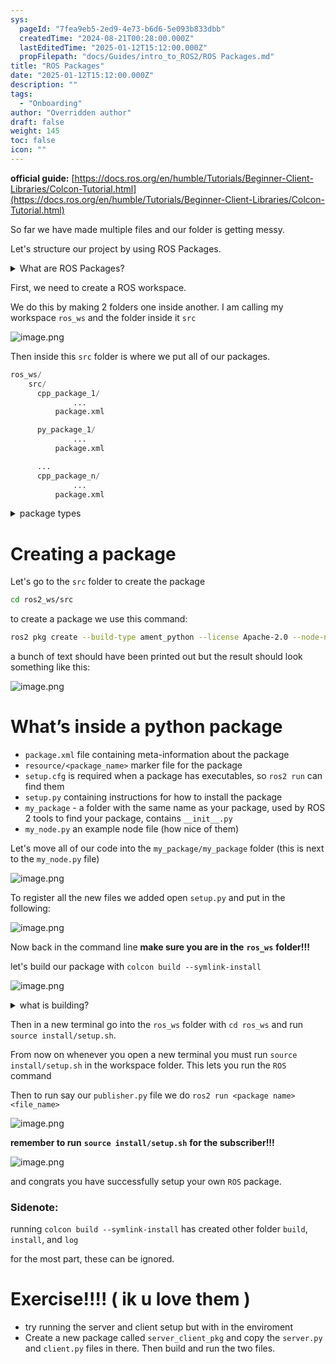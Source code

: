 ```yaml
---
sys:
  pageId: "7fea9eb5-2ed9-4e73-b6d6-5e093b833dbb"
  createdTime: "2024-08-21T00:28:00.000Z"
  lastEditedTime: "2025-01-12T15:12:00.000Z"
  propFilepath: "docs/Guides/intro_to_ROS2/ROS Packages.md"
title: "ROS Packages"
date: "2025-01-12T15:12:00.000Z"
description: ""
tags:
  - "Onboarding"
author: "Overridden author"
draft: false
weight: 145
toc: false
icon: ""
---
```


**official guide:** [https://docs.ros.org/en/humble/Tutorials/Beginner-Client-Libraries/Colcon-Tutorial.html](https://docs.ros.org/en/humble/Tutorials/Beginner-Client-Libraries/Colcon-Tutorial.html)

So far we have made multiple files and our folder is getting messy.

Let's structure our project by using ROS Packages.

<details>

<summary>What are ROS Packages?</summary>

ROS Packages are, as the name implies, packages of code that are highly sharable between ROS developers.

They consist of a folder, `package.xml` file, and source code

```python
      cpp_package_1/
		      ... imagine much code files here ..
          package.xml
```

</details>

First, we need to create a ROS workspace.

We do this by making 2 folders one inside another. I am calling my workspace `ros_ws` and the folder inside it `src`

![image.png](https://prod-files-secure.s3.us-west-2.amazonaws.com/d518164a-d88e-44d1-a4ee-3adb3bd8bce0/70706947-fd18-4537-a67b-e12946812d31/image.png?X-Amz-Algorithm=AWS4-HMAC-SHA256&X-Amz-Content-Sha256=UNSIGNED-PAYLOAD&X-Amz-Credential=ASIAZI2LB466XVUAZP4B%2F20250203%2Fus-west-2%2Fs3%2Faws4_request&X-Amz-Date=20250203T181029Z&X-Amz-Expires=3600&X-Amz-Security-Token=IQoJb3JpZ2luX2VjEAIaCXVzLXdlc3QtMiJHMEUCIQCeLIE6WHNTf3Zqz8Ry6ZClMPu7qb7L0%2B2FbJ18cQ2r5gIgUXdhmMfewsBLsmEdcYNxue7HWx0Q46wUzEIyq9lqm%2FIq%2FwMIGxAAGgw2Mzc0MjMxODM4MDUiDN7dyW7PQ%2Bgkm4wQ2CrcA5Rf57ujFZVKrLCbDQKoPDzhn05SGoNjE0SScOTbHmdKFhq%2B9U02UUK%2B%2Bm9YNK4WW0jT6ZWfzmkdkKlRJO0G7rofdRtI%2B3%2Fr%2BoCuGewvLOn1oNDCVdlN531Ka19dhuuSCGtWEzQBNX4mnwPTjLXNdBgiVpvIATDuDMLna2Pq%2FZUEyz9LICOd%2FHcvge3gFXyIr0d0c8SeJVstx%2Fc8S4Jfos5E9QeltisWEmioyVsQUKHTdQBfbPSQ7xTvV753p3lvdjbVLWtZo1kywTMPyKZAW1bA%2FVH0BNNR4oAnvUQ869HNJXrlBXCmJUVBRBirGhjYlnkEBFgihQw%2FaJqdIxsLd55ovmoG13RrRcFU95iwQkYndCcw3cg%2B7bgyXBEdNPwHcOy8gm4xxQP9IXUviRnx7ye%2ByA1TAYXiz34JBu7Crpp%2Fzjg5u2QiL7SAsxzncFJMSF%2FOR4Be6ycXjdzporaq%2F2hJUpB7jzXAIEt9B5vJTfkh9cPIKK4E8Fb5fHz7%2FYqU2%2B6sQyKe6t%2FRnsRFdc7MI9GHsbTOKtGqxElUC0i6cRz8LHpR2EJofkGJs4ZCtfo4WdzIPQN2v9%2BOrt0Elp%2FfnTiof5q3yCPcpLURDFhrIe8WZ3kcOQirP1QfvQJZMMmEhL0GOqUBcTVqrmLPNqp9Dt6k3q3yHpVCTBPC%2BXV8oYIAnX4%2FR2fp4fYbKQ65aFrBUUieUA7FDtOZmAOzCft%2By2WKpMNCHaQkhTt9Ejh%2FpEKKrFj09DSDiXQQGzfHIu%2FRy1BfW5drX2iNOFhZYeEWn%2BKEtdxiZPyO52VqBu%2F4bxlHviog0exQgO%2BNbeJSrl%2FErJgZ0PWDEWwouKLH54BPOHHS8jdK2zln%2FoD%2F&X-Amz-Signature=8d9ed8184f522935f6e11fa45e12a8f0cdf165afe94a4479076ba32cb63ff0fe&X-Amz-SignedHeaders=host&x-id=GetObject)

Then inside this `src` folder is where we put all of our packages.

```python
ros_ws/
    src/
      cpp_package_1/
		      ...
          package.xml

      py_package_1/
		      ...
          package.xml

      ...
      cpp_package_n/
		      ...
          package.xml

```

<details>

<summary>package types</summary>

packages can be either `C++` or python.

the intern file structure is different for each but for this guide we will stick to creating python packages

</details>

# Creating a package

Let's go to the `src` folder to create the package

```bash
cd ros2_ws/src
```

to create a package we use this command:

```bash
ros2 pkg create --build-type ament_python --license Apache-2.0 --node-name my_node my_package
```

a bunch of text should have been printed out but the result should look something like this:

![image.png](https://prod-files-secure.s3.us-west-2.amazonaws.com/d518164a-d88e-44d1-a4ee-3adb3bd8bce0/e6cf1e3f-8512-4a3e-b131-079f800bf3e8/image.png?X-Amz-Algorithm=AWS4-HMAC-SHA256&X-Amz-Content-Sha256=UNSIGNED-PAYLOAD&X-Amz-Credential=ASIAZI2LB466XVUAZP4B%2F20250203%2Fus-west-2%2Fs3%2Faws4_request&X-Amz-Date=20250203T181029Z&X-Amz-Expires=3600&X-Amz-Security-Token=IQoJb3JpZ2luX2VjEAIaCXVzLXdlc3QtMiJHMEUCIQCeLIE6WHNTf3Zqz8Ry6ZClMPu7qb7L0%2B2FbJ18cQ2r5gIgUXdhmMfewsBLsmEdcYNxue7HWx0Q46wUzEIyq9lqm%2FIq%2FwMIGxAAGgw2Mzc0MjMxODM4MDUiDN7dyW7PQ%2Bgkm4wQ2CrcA5Rf57ujFZVKrLCbDQKoPDzhn05SGoNjE0SScOTbHmdKFhq%2B9U02UUK%2B%2Bm9YNK4WW0jT6ZWfzmkdkKlRJO0G7rofdRtI%2B3%2Fr%2BoCuGewvLOn1oNDCVdlN531Ka19dhuuSCGtWEzQBNX4mnwPTjLXNdBgiVpvIATDuDMLna2Pq%2FZUEyz9LICOd%2FHcvge3gFXyIr0d0c8SeJVstx%2Fc8S4Jfos5E9QeltisWEmioyVsQUKHTdQBfbPSQ7xTvV753p3lvdjbVLWtZo1kywTMPyKZAW1bA%2FVH0BNNR4oAnvUQ869HNJXrlBXCmJUVBRBirGhjYlnkEBFgihQw%2FaJqdIxsLd55ovmoG13RrRcFU95iwQkYndCcw3cg%2B7bgyXBEdNPwHcOy8gm4xxQP9IXUviRnx7ye%2ByA1TAYXiz34JBu7Crpp%2Fzjg5u2QiL7SAsxzncFJMSF%2FOR4Be6ycXjdzporaq%2F2hJUpB7jzXAIEt9B5vJTfkh9cPIKK4E8Fb5fHz7%2FYqU2%2B6sQyKe6t%2FRnsRFdc7MI9GHsbTOKtGqxElUC0i6cRz8LHpR2EJofkGJs4ZCtfo4WdzIPQN2v9%2BOrt0Elp%2FfnTiof5q3yCPcpLURDFhrIe8WZ3kcOQirP1QfvQJZMMmEhL0GOqUBcTVqrmLPNqp9Dt6k3q3yHpVCTBPC%2BXV8oYIAnX4%2FR2fp4fYbKQ65aFrBUUieUA7FDtOZmAOzCft%2By2WKpMNCHaQkhTt9Ejh%2FpEKKrFj09DSDiXQQGzfHIu%2FRy1BfW5drX2iNOFhZYeEWn%2BKEtdxiZPyO52VqBu%2F4bxlHviog0exQgO%2BNbeJSrl%2FErJgZ0PWDEWwouKLH54BPOHHS8jdK2zln%2FoD%2F&X-Amz-Signature=f7174c265c9694c729230955091fe1c25473878167a19f0160bc6e1067a96f67&X-Amz-SignedHeaders=host&x-id=GetObject)

# What’s inside a python package

- `package.xml` file containing meta-information about the package
- `resource/<package_name>` marker file for the package
- `setup.cfg` is required when a package has executables, so `ros2 run` can find them
- `setup.py` containing instructions for how to install the package
- `my_package` - a folder with the same name as your package, used by ROS 2 tools to find your package, contains `__init__.py`
- `my_node.py` an example node file (how nice of them)

Let's move all of our code into the `my_package/my_package` folder (this is next to the `my_node.py` file)

![image.png](https://prod-files-secure.s3.us-west-2.amazonaws.com/d518164a-d88e-44d1-a4ee-3adb3bd8bce0/9ce58f11-0da9-4d3e-b86d-506a9685d378/image.png?X-Amz-Algorithm=AWS4-HMAC-SHA256&X-Amz-Content-Sha256=UNSIGNED-PAYLOAD&X-Amz-Credential=ASIAZI2LB466XVUAZP4B%2F20250203%2Fus-west-2%2Fs3%2Faws4_request&X-Amz-Date=20250203T181029Z&X-Amz-Expires=3600&X-Amz-Security-Token=IQoJb3JpZ2luX2VjEAIaCXVzLXdlc3QtMiJHMEUCIQCeLIE6WHNTf3Zqz8Ry6ZClMPu7qb7L0%2B2FbJ18cQ2r5gIgUXdhmMfewsBLsmEdcYNxue7HWx0Q46wUzEIyq9lqm%2FIq%2FwMIGxAAGgw2Mzc0MjMxODM4MDUiDN7dyW7PQ%2Bgkm4wQ2CrcA5Rf57ujFZVKrLCbDQKoPDzhn05SGoNjE0SScOTbHmdKFhq%2B9U02UUK%2B%2Bm9YNK4WW0jT6ZWfzmkdkKlRJO0G7rofdRtI%2B3%2Fr%2BoCuGewvLOn1oNDCVdlN531Ka19dhuuSCGtWEzQBNX4mnwPTjLXNdBgiVpvIATDuDMLna2Pq%2FZUEyz9LICOd%2FHcvge3gFXyIr0d0c8SeJVstx%2Fc8S4Jfos5E9QeltisWEmioyVsQUKHTdQBfbPSQ7xTvV753p3lvdjbVLWtZo1kywTMPyKZAW1bA%2FVH0BNNR4oAnvUQ869HNJXrlBXCmJUVBRBirGhjYlnkEBFgihQw%2FaJqdIxsLd55ovmoG13RrRcFU95iwQkYndCcw3cg%2B7bgyXBEdNPwHcOy8gm4xxQP9IXUviRnx7ye%2ByA1TAYXiz34JBu7Crpp%2Fzjg5u2QiL7SAsxzncFJMSF%2FOR4Be6ycXjdzporaq%2F2hJUpB7jzXAIEt9B5vJTfkh9cPIKK4E8Fb5fHz7%2FYqU2%2B6sQyKe6t%2FRnsRFdc7MI9GHsbTOKtGqxElUC0i6cRz8LHpR2EJofkGJs4ZCtfo4WdzIPQN2v9%2BOrt0Elp%2FfnTiof5q3yCPcpLURDFhrIe8WZ3kcOQirP1QfvQJZMMmEhL0GOqUBcTVqrmLPNqp9Dt6k3q3yHpVCTBPC%2BXV8oYIAnX4%2FR2fp4fYbKQ65aFrBUUieUA7FDtOZmAOzCft%2By2WKpMNCHaQkhTt9Ejh%2FpEKKrFj09DSDiXQQGzfHIu%2FRy1BfW5drX2iNOFhZYeEWn%2BKEtdxiZPyO52VqBu%2F4bxlHviog0exQgO%2BNbeJSrl%2FErJgZ0PWDEWwouKLH54BPOHHS8jdK2zln%2FoD%2F&X-Amz-Signature=7638e380856cd9b5d8c20ff300167e7bb0c6e590cbe16fc155528dee4916cf04&X-Amz-SignedHeaders=host&x-id=GetObject)

To register all the new files we added open `setup.py` and put in the following:

![image.png](https://prod-files-secure.s3.us-west-2.amazonaws.com/d518164a-d88e-44d1-a4ee-3adb3bd8bce0/1cd7c262-4cae-4496-9d75-c178537d24a2/image.png?X-Amz-Algorithm=AWS4-HMAC-SHA256&X-Amz-Content-Sha256=UNSIGNED-PAYLOAD&X-Amz-Credential=ASIAZI2LB466XVUAZP4B%2F20250203%2Fus-west-2%2Fs3%2Faws4_request&X-Amz-Date=20250203T181029Z&X-Amz-Expires=3600&X-Amz-Security-Token=IQoJb3JpZ2luX2VjEAIaCXVzLXdlc3QtMiJHMEUCIQCeLIE6WHNTf3Zqz8Ry6ZClMPu7qb7L0%2B2FbJ18cQ2r5gIgUXdhmMfewsBLsmEdcYNxue7HWx0Q46wUzEIyq9lqm%2FIq%2FwMIGxAAGgw2Mzc0MjMxODM4MDUiDN7dyW7PQ%2Bgkm4wQ2CrcA5Rf57ujFZVKrLCbDQKoPDzhn05SGoNjE0SScOTbHmdKFhq%2B9U02UUK%2B%2Bm9YNK4WW0jT6ZWfzmkdkKlRJO0G7rofdRtI%2B3%2Fr%2BoCuGewvLOn1oNDCVdlN531Ka19dhuuSCGtWEzQBNX4mnwPTjLXNdBgiVpvIATDuDMLna2Pq%2FZUEyz9LICOd%2FHcvge3gFXyIr0d0c8SeJVstx%2Fc8S4Jfos5E9QeltisWEmioyVsQUKHTdQBfbPSQ7xTvV753p3lvdjbVLWtZo1kywTMPyKZAW1bA%2FVH0BNNR4oAnvUQ869HNJXrlBXCmJUVBRBirGhjYlnkEBFgihQw%2FaJqdIxsLd55ovmoG13RrRcFU95iwQkYndCcw3cg%2B7bgyXBEdNPwHcOy8gm4xxQP9IXUviRnx7ye%2ByA1TAYXiz34JBu7Crpp%2Fzjg5u2QiL7SAsxzncFJMSF%2FOR4Be6ycXjdzporaq%2F2hJUpB7jzXAIEt9B5vJTfkh9cPIKK4E8Fb5fHz7%2FYqU2%2B6sQyKe6t%2FRnsRFdc7MI9GHsbTOKtGqxElUC0i6cRz8LHpR2EJofkGJs4ZCtfo4WdzIPQN2v9%2BOrt0Elp%2FfnTiof5q3yCPcpLURDFhrIe8WZ3kcOQirP1QfvQJZMMmEhL0GOqUBcTVqrmLPNqp9Dt6k3q3yHpVCTBPC%2BXV8oYIAnX4%2FR2fp4fYbKQ65aFrBUUieUA7FDtOZmAOzCft%2By2WKpMNCHaQkhTt9Ejh%2FpEKKrFj09DSDiXQQGzfHIu%2FRy1BfW5drX2iNOFhZYeEWn%2BKEtdxiZPyO52VqBu%2F4bxlHviog0exQgO%2BNbeJSrl%2FErJgZ0PWDEWwouKLH54BPOHHS8jdK2zln%2FoD%2F&X-Amz-Signature=38ead5ac468c55015187a098939e10c90769ae5e1b216e5bc58b4d42ab5d584a&X-Amz-SignedHeaders=host&x-id=GetObject)

Now back in the command line **make sure you are in the** **`ros_ws`** **folder!!!**

let's build our package with `colcon build --symlink-install`

![image.png](https://prod-files-secure.s3.us-west-2.amazonaws.com/d518164a-d88e-44d1-a4ee-3adb3bd8bce0/2f2a0d27-b173-48fd-b189-5f5c0ce65619/image.png?X-Amz-Algorithm=AWS4-HMAC-SHA256&X-Amz-Content-Sha256=UNSIGNED-PAYLOAD&X-Amz-Credential=ASIAZI2LB466XVUAZP4B%2F20250203%2Fus-west-2%2Fs3%2Faws4_request&X-Amz-Date=20250203T181029Z&X-Amz-Expires=3600&X-Amz-Security-Token=IQoJb3JpZ2luX2VjEAIaCXVzLXdlc3QtMiJHMEUCIQCeLIE6WHNTf3Zqz8Ry6ZClMPu7qb7L0%2B2FbJ18cQ2r5gIgUXdhmMfewsBLsmEdcYNxue7HWx0Q46wUzEIyq9lqm%2FIq%2FwMIGxAAGgw2Mzc0MjMxODM4MDUiDN7dyW7PQ%2Bgkm4wQ2CrcA5Rf57ujFZVKrLCbDQKoPDzhn05SGoNjE0SScOTbHmdKFhq%2B9U02UUK%2B%2Bm9YNK4WW0jT6ZWfzmkdkKlRJO0G7rofdRtI%2B3%2Fr%2BoCuGewvLOn1oNDCVdlN531Ka19dhuuSCGtWEzQBNX4mnwPTjLXNdBgiVpvIATDuDMLna2Pq%2FZUEyz9LICOd%2FHcvge3gFXyIr0d0c8SeJVstx%2Fc8S4Jfos5E9QeltisWEmioyVsQUKHTdQBfbPSQ7xTvV753p3lvdjbVLWtZo1kywTMPyKZAW1bA%2FVH0BNNR4oAnvUQ869HNJXrlBXCmJUVBRBirGhjYlnkEBFgihQw%2FaJqdIxsLd55ovmoG13RrRcFU95iwQkYndCcw3cg%2B7bgyXBEdNPwHcOy8gm4xxQP9IXUviRnx7ye%2ByA1TAYXiz34JBu7Crpp%2Fzjg5u2QiL7SAsxzncFJMSF%2FOR4Be6ycXjdzporaq%2F2hJUpB7jzXAIEt9B5vJTfkh9cPIKK4E8Fb5fHz7%2FYqU2%2B6sQyKe6t%2FRnsRFdc7MI9GHsbTOKtGqxElUC0i6cRz8LHpR2EJofkGJs4ZCtfo4WdzIPQN2v9%2BOrt0Elp%2FfnTiof5q3yCPcpLURDFhrIe8WZ3kcOQirP1QfvQJZMMmEhL0GOqUBcTVqrmLPNqp9Dt6k3q3yHpVCTBPC%2BXV8oYIAnX4%2FR2fp4fYbKQ65aFrBUUieUA7FDtOZmAOzCft%2By2WKpMNCHaQkhTt9Ejh%2FpEKKrFj09DSDiXQQGzfHIu%2FRy1BfW5drX2iNOFhZYeEWn%2BKEtdxiZPyO52VqBu%2F4bxlHviog0exQgO%2BNbeJSrl%2FErJgZ0PWDEWwouKLH54BPOHHS8jdK2zln%2FoD%2F&X-Amz-Signature=e5dd5c1113e73c5e9ded99e798b5cbab4f1aed22c9d3cdbb7817dd047524e3d9&X-Amz-SignedHeaders=host&x-id=GetObject)

<details>

<summary>what is building?</summary>

if you are a CS major at Rose-Hulman you will learn the answer to this in CSSE132

but TLDR; is it combines all the code files into one program that can be run easily 

</details>

Then in a new terminal go into the `ros_ws` folder with `cd ros_ws` and run `source install/setup.sh`. 

From now on whenever you open a new terminal you must run `source install/setup.sh` in the workspace folder. This lets you run the `ROS` command

Then to run say our `publisher.py` file we do `ros2 run <package name> <file_name>`

![image.png](https://prod-files-secure.s3.us-west-2.amazonaws.com/d518164a-d88e-44d1-a4ee-3adb3bd8bce0/4f4b1219-3a44-4632-aa0a-ce3471699f59/image.png?X-Amz-Algorithm=AWS4-HMAC-SHA256&X-Amz-Content-Sha256=UNSIGNED-PAYLOAD&X-Amz-Credential=ASIAZI2LB466XVUAZP4B%2F20250203%2Fus-west-2%2Fs3%2Faws4_request&X-Amz-Date=20250203T181029Z&X-Amz-Expires=3600&X-Amz-Security-Token=IQoJb3JpZ2luX2VjEAIaCXVzLXdlc3QtMiJHMEUCIQCeLIE6WHNTf3Zqz8Ry6ZClMPu7qb7L0%2B2FbJ18cQ2r5gIgUXdhmMfewsBLsmEdcYNxue7HWx0Q46wUzEIyq9lqm%2FIq%2FwMIGxAAGgw2Mzc0MjMxODM4MDUiDN7dyW7PQ%2Bgkm4wQ2CrcA5Rf57ujFZVKrLCbDQKoPDzhn05SGoNjE0SScOTbHmdKFhq%2B9U02UUK%2B%2Bm9YNK4WW0jT6ZWfzmkdkKlRJO0G7rofdRtI%2B3%2Fr%2BoCuGewvLOn1oNDCVdlN531Ka19dhuuSCGtWEzQBNX4mnwPTjLXNdBgiVpvIATDuDMLna2Pq%2FZUEyz9LICOd%2FHcvge3gFXyIr0d0c8SeJVstx%2Fc8S4Jfos5E9QeltisWEmioyVsQUKHTdQBfbPSQ7xTvV753p3lvdjbVLWtZo1kywTMPyKZAW1bA%2FVH0BNNR4oAnvUQ869HNJXrlBXCmJUVBRBirGhjYlnkEBFgihQw%2FaJqdIxsLd55ovmoG13RrRcFU95iwQkYndCcw3cg%2B7bgyXBEdNPwHcOy8gm4xxQP9IXUviRnx7ye%2ByA1TAYXiz34JBu7Crpp%2Fzjg5u2QiL7SAsxzncFJMSF%2FOR4Be6ycXjdzporaq%2F2hJUpB7jzXAIEt9B5vJTfkh9cPIKK4E8Fb5fHz7%2FYqU2%2B6sQyKe6t%2FRnsRFdc7MI9GHsbTOKtGqxElUC0i6cRz8LHpR2EJofkGJs4ZCtfo4WdzIPQN2v9%2BOrt0Elp%2FfnTiof5q3yCPcpLURDFhrIe8WZ3kcOQirP1QfvQJZMMmEhL0GOqUBcTVqrmLPNqp9Dt6k3q3yHpVCTBPC%2BXV8oYIAnX4%2FR2fp4fYbKQ65aFrBUUieUA7FDtOZmAOzCft%2By2WKpMNCHaQkhTt9Ejh%2FpEKKrFj09DSDiXQQGzfHIu%2FRy1BfW5drX2iNOFhZYeEWn%2BKEtdxiZPyO52VqBu%2F4bxlHviog0exQgO%2BNbeJSrl%2FErJgZ0PWDEWwouKLH54BPOHHS8jdK2zln%2FoD%2F&X-Amz-Signature=92e33eadab9708e00dd979e233ade4c282ca884ecdacbdec6ba13a2ec12adc70&X-Amz-SignedHeaders=host&x-id=GetObject)

**remember to run** **`source install/setup.sh`** **for the subscriber!!!**

![image.png](https://prod-files-secure.s3.us-west-2.amazonaws.com/d518164a-d88e-44d1-a4ee-3adb3bd8bce0/02121119-dad4-49ec-8356-c956108b4243/image.png?X-Amz-Algorithm=AWS4-HMAC-SHA256&X-Amz-Content-Sha256=UNSIGNED-PAYLOAD&X-Amz-Credential=ASIAZI2LB466XVUAZP4B%2F20250203%2Fus-west-2%2Fs3%2Faws4_request&X-Amz-Date=20250203T181029Z&X-Amz-Expires=3600&X-Amz-Security-Token=IQoJb3JpZ2luX2VjEAIaCXVzLXdlc3QtMiJHMEUCIQCeLIE6WHNTf3Zqz8Ry6ZClMPu7qb7L0%2B2FbJ18cQ2r5gIgUXdhmMfewsBLsmEdcYNxue7HWx0Q46wUzEIyq9lqm%2FIq%2FwMIGxAAGgw2Mzc0MjMxODM4MDUiDN7dyW7PQ%2Bgkm4wQ2CrcA5Rf57ujFZVKrLCbDQKoPDzhn05SGoNjE0SScOTbHmdKFhq%2B9U02UUK%2B%2Bm9YNK4WW0jT6ZWfzmkdkKlRJO0G7rofdRtI%2B3%2Fr%2BoCuGewvLOn1oNDCVdlN531Ka19dhuuSCGtWEzQBNX4mnwPTjLXNdBgiVpvIATDuDMLna2Pq%2FZUEyz9LICOd%2FHcvge3gFXyIr0d0c8SeJVstx%2Fc8S4Jfos5E9QeltisWEmioyVsQUKHTdQBfbPSQ7xTvV753p3lvdjbVLWtZo1kywTMPyKZAW1bA%2FVH0BNNR4oAnvUQ869HNJXrlBXCmJUVBRBirGhjYlnkEBFgihQw%2FaJqdIxsLd55ovmoG13RrRcFU95iwQkYndCcw3cg%2B7bgyXBEdNPwHcOy8gm4xxQP9IXUviRnx7ye%2ByA1TAYXiz34JBu7Crpp%2Fzjg5u2QiL7SAsxzncFJMSF%2FOR4Be6ycXjdzporaq%2F2hJUpB7jzXAIEt9B5vJTfkh9cPIKK4E8Fb5fHz7%2FYqU2%2B6sQyKe6t%2FRnsRFdc7MI9GHsbTOKtGqxElUC0i6cRz8LHpR2EJofkGJs4ZCtfo4WdzIPQN2v9%2BOrt0Elp%2FfnTiof5q3yCPcpLURDFhrIe8WZ3kcOQirP1QfvQJZMMmEhL0GOqUBcTVqrmLPNqp9Dt6k3q3yHpVCTBPC%2BXV8oYIAnX4%2FR2fp4fYbKQ65aFrBUUieUA7FDtOZmAOzCft%2By2WKpMNCHaQkhTt9Ejh%2FpEKKrFj09DSDiXQQGzfHIu%2FRy1BfW5drX2iNOFhZYeEWn%2BKEtdxiZPyO52VqBu%2F4bxlHviog0exQgO%2BNbeJSrl%2FErJgZ0PWDEWwouKLH54BPOHHS8jdK2zln%2FoD%2F&X-Amz-Signature=d6c9cd4cc92fed06d4dcf9307afb7d083ca203a3b6e433361ce0c2dcfe9d9ec3&X-Amz-SignedHeaders=host&x-id=GetObject)

and congrats you have successfully setup your own `ROS` package.

### Sidenote:

running `colcon build --symlink-install` has created other folder `build`, `install`, and `log`

for the most part, these can be ignored.

# Exercise!!!! ( ik u love them )

- try running the server and client setup but with in the enviroment
- Create a new package called `server_client_pkg` and copy the `server.py` and `client.py` files in there. Then build and run the two files.

